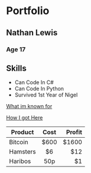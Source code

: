 # Portfolio
## Nathan Lewis
### Age 17


## Skills
- Can Code In C#
- Can Code In Python
- Survived 1st Year of Nigel

[What im known for](https://www.youtube.com/watch?v=FveF-we6lcE)


[How I got Here](https://www.youtube.com/watch?v=3CiZnbTB7tQ)




| Product       | Cost          | Profit|
| ------------- |:-------------:| -----:|
| Bitcoin       | $600          | $1600 |
| Hamsters      | $6            |   $12 |
| Haribos       | 50p           |    $1 |
